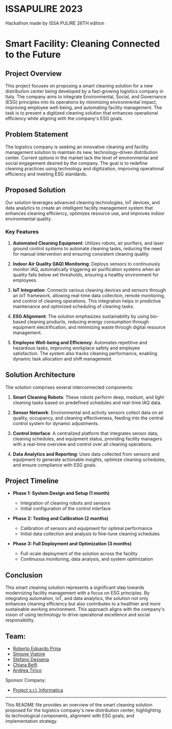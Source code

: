 # ISSAPULIRE 2023
Hackathon made by ISSA PULIRE 26TH edition

# Smart Facility: Cleaning Connected to the Future

## Project Overview

This project focuses on proposing a smart cleaning solution for a new distribution center being developed by a fast-growing logistics company in Italy. The company aims to integrate Environmental, Social, and Governance (ESG) principles into its operations by minimizing environmental impact, improving employee well-being, and automating facility management. The task is to present a digitized cleaning solution that enhances operational efficiency while aligning with the company's ESG goals.

## Problem Statement

The logistics company is seeking an innovative cleaning and facility management solution to maintain its new, technology-driven distribution center. Current options in the market lack the level of environmental and social engagement desired by the company. The goal is to redefine cleaning practices using technology and digitization, improving operational efficiency and meeting ESG standards.

## Proposed Solution

Our solution leverages advanced cleaning technologies, IoT devices, and data analytics to create an intelligent facility management system that enhances cleaning efficiency, optimizes resource use, and improves indoor environmental quality. 

### Key Features

1. **Automated Cleaning Equipment**: Utilizes robots, air purifiers, and laser ground control systems to automate cleaning tasks, reducing the need for manual intervention and ensuring consistent cleaning quality.

2. **Indoor Air Quality (IAQ) Monitoring**: Deploys sensors to continuously monitor IAQ, automatically triggering air purification systems when air quality falls below set thresholds, ensuring a healthy environment for employees.

3. **IoT Integration**: Connects various cleaning devices and sensors through an IoT framework, allowing real-time data collection, remote monitoring, and control of cleaning operations. This integration helps in predictive maintenance and optimized scheduling of cleaning tasks.

4. **ESG Alignment**: The solution emphasizes sustainability by using bio-based cleaning products, reducing energy consumption through equipment electrification, and minimizing waste through digital resource management.

5. **Employee Well-being and Efficiency**: Automates repetitive and hazardous tasks, improving workplace safety and employee satisfaction. The system also tracks cleaning performance, enabling dynamic task allocation and shift management.

## Solution Architecture

The solution comprises several interconnected components:

1. **Smart Cleaning Robots**: These robots perform deep, medium, and light cleaning tasks based on predefined schedules and real-time IAQ data.

2. **Sensor Network**: Environmental and activity sensors collect data on air quality, occupancy, and cleaning effectiveness, feeding into the central control system for dynamic adjustments.

3. **Control Interface**: A centralized platform that integrates sensor data, cleaning schedules, and equipment status, providing facility managers with a real-time overview and control over all cleaning operations.

4. **Data Analytics and Reporting**: Uses data collected from sensors and equipment to generate actionable insights, optimize cleaning schedules, and ensure compliance with ESG goals.

## Project Timeline

- **Phase 1: System Design and Setup (1 month)**
  - Integration of cleaning robots and sensors
  - Initial configuration of the control interface

- **Phase 2: Testing and Calibration (2 months)**
  - Calibration of sensors and equipment for optimal performance
  - Initial data collection and analysis to fine-tune cleaning schedules

- **Phase 3: Full Deployment and Optimization (3 months)**
  - Full-scale deployment of the solution across the facility
  - Continuous monitoring, data analysis, and system optimization

## Conclusion

This smart cleaning solution represents a significant step towards modernizing facility management with a focus on ESG principles. By integrating automation, IoT, and data analytics, the solution not only enhances cleaning efficiency but also contributes to a healthier and more sustainable working environment. This approach aligns with the company's vision of using technology to drive operational excellence and social responsibility.

## Team:

- [Roberto Edoardo Prina](https://github.com/RobertoEdoardoPrina)
- [Simone Viatore](https://github.com/carbonazza00)
- [Stefano Dessena](mailto:s.dessena@campus.unimib.it)
- [Chiara Belfi](https://www.linkedin.com/in/chiara-belfi-b5025a206)
- [Andrea Tirico](https://github.com/marostiri)

Sponsor Company:
- [Project s.r.l. Informatica](https://www.presenzedelpersonale.it/)

---

This README file provides an overview of the smart cleaning solution proposed for the logistics company's new distribution center, highlighting its technological components, alignment with ESG goals, and implementation strategy.
